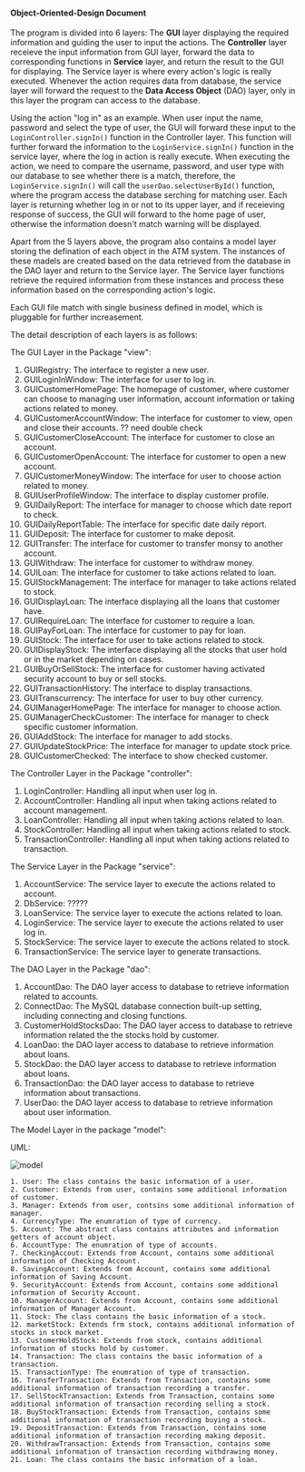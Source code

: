 #### Object-Oriented-Design Document

The program is divided into 6 layers: The **GUI** layer displaying the required information and guiding the user to input the actions. The **Controller** layer receieve the input information from GUI layer, forward the data to corresponding functions in **Service** layer, and return the result to the GUI for displaying. The Service layer is where every action's logic is really executed. Whenever the action requires data from database, the service layer will forward the request to the **Data Access Object** (DAO) layer, only in this layer the program can access to the database.

Using the action "log in" as an example. When user input the name, password and select the type of user, the GUI will forward these input to the `LoginController.signIn()` function in the Controller layer. This function will further forward the information to the `LoginService.signIn()` function in the service layer, where the log in action is really execute. When executing the action, we need to compare the username, password, and user type with our database to see whether there is a match, therefore, the 
`LoginService.signIn()` will call the `userDao.selectUserById()` function, where the program access the database serching for matching user. Each layer is returning whether log in or not to its upper layer, and if receieving response of success, the GUI will forward to the home page of user, otherwise the information doesn't match warning will be displayed.

Apart from the 5 layers above, the program also contains a model layer storing the defination of each object in the ATM system. The instances of these madels are created based on the data retrieved from the database in the DAO layer and return to the Service layer. The Service layer functions retrieve the required information from these instances and process these information based on the corresponding action's logic.

Each GUI file match with single business defined in model, which is pluggable for further increasement. 

The detail description of each layers is as follows:

The GUI Layer in the Package "view":
  1. GUIRegistry: The interface to register a new user.
  2. GUILoginInWindow: The interface for user to log in.
  3. GUICustomerHomePage: The homepage of customer, where customer can choose to managing user information, account information or taking actions related to money.
  4. GUICustomerAccountWindow: The interface for customer to view, open and close their accounts. ?? need double check
  5. GUICustomerCloseAccount: The interface for customer to close an account.
  6. GUICustomerOpenAccount: The interface for customer to open a new account.
  7. GUICustomerMoneyWindow: The interface for user to choose action related to money.
  8. GUIUserProfileWindow: The interface to display customer profile.
  9. GUIDailyReport: The interface for manager to choose which date report to check.
  10. GUIDailyReportTable: The interface for specific date daily report.
  11. GUIDeposit: The interface for customer to make deposit.
  12. GUITransfer: The interface for customer to transfer monsy to another account.
  13. GUIWithdraw: The interface for customer to withdraw money.
  14. GUILoan: The interface for customer to take actions related to loan.
  15. GUIStockManagement: The interface for manager to take actions related to stock.
  16. GUIDisplayLoan: The interface displaying all the loans that customer have.
  17. GUIRequireLoan: The interface for customer to require a loan.
  18. GUIPayForLoan: The interface for customer to pay for loan.
  19. GUIStock: The interface for user to take actions related to stock.
  20. GUIDisplayStock: The interface displaying all the stocks that user hold or in the market depending on cases.
  21. GUIBuyOrSellStock: The interface for customer having activated security account to buy or sell stocks.
  22. GUITransactionHistory: The interface to display transactions.
  23. GUITranscurrency: The interface for user to buy other currency.
  24. GUIManagerHomePage: The interface for manager to choose action.
  25. GUIManagerCheckCustomer: The interface for manager to check specific customer information.
  26. GUIAddStock: The interface for manager to add stocks.
  27. GUIUpdateStockPrice: The interface for manager to update stock price.
  28. GUICustomerChecked: The interface to show checked customer.

The Controller Layer in the Package "controller":
  1. LoginController: Handling all input when user log in.
  2. AccountController: Handling all input when taking actions related to account management.
  3. LoanController: Handling all input when taking actions related to loan.
  4. StockController: Handling all input when taking actions related to stock.
  5. TransactionController: Handling all input when taking actions related to transaction.

The Service Layer in the Package "service":
  1. AccountService: The service layer to execute the actions related to account.
  2. DbService: ?????
  3. LoanService: The service layer to execute the actions related to loan.
  4. LoginService: The service layer to execute the actions related to user log in.
  5. StockService: The service layer to execute the actions related to stock.
  6. TransactionService: The service layer to generate transactions.

The DAO Layer in the Package "dao":
  1. AccountDao: The DAO layer access to database to retrieve information related to accounts.
  2. ConnectDao: The MySQL database connection built-up setting, including connecting and closing functions.
  3. CustomerHoldStocksDao: The DAO layer access to database to retrieve information related the the stocks hold by customer.
  4. LoanDao: the DAO layer access to database to retrieve information about loans.
  5. StockDao: the DAO layer access to database to retrieve information about loans.
  6. TransactionDao: the DAO layer access to database to retrieve information about transactions.
  7. UserDao: the DAO layer access to database to retrieve information about user information.

The Model Layer in the package "model":

UML:

![model](/Users/lijiahang/Desktop/22fall/model.png)

    1. User: The class contains the basic information of a user.
    2. Customer: Extends from user, contains some additional information of customer.
    3. Manager: Extends from user, contsins some additional information of manager.
    4. CurrencyType: The enumration of type of currency.
    5. Account: The abstract class contains attributes and information getters of account object.
    6. AccountType: The enumration of type of accounts.
    7. CheckingAccout: Extends from Account, contains some additional information of Checking Account.
    8. SavingAccount: Extends from Account, contains some additional information of Saving Account.
    9. SecurityAccount: Extends from Account, contains some additional information of Security Account.
    10. ManagerAccount: Extends from Account, contains some additional information of Manager Account.
    11. Stock: The class contains the basic information of a stock.
    12. marketStock: Extends frm stock, contains additional information of stocks in stock market.
    13. CustomerHoldStock: Extends from stock, contains additional information of stocks hold by customer.
    14. Transaction: The class contains the basic information of a transaction.
    15. TransactionType: The enumration of type of transaction.
    16. TransferTransaction: Extends from Transaction, contains some additional information of transaction recording a transfer.
    17. SellStockTransaction: Extends from Transaction, contains some additional information of transaction recording selling a stock.
    18. BuyStockTransaction: Extends from Transaction, contains some additional information of transaction recording buying a stock.
    19. DepositTransaction: Extends from Transaction, contains some additional information of transaction recording making deposit.
    20. WithdrawTransaction: Extends from Transaction, contains some additional information of transaction recording withdrawing money.
    21. Loan: The class contains the basic information of a loan.
